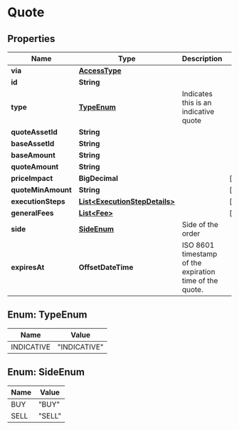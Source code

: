 

# Quote


## Properties

| Name | Type | Description | Notes |
|------------ | ------------- | ------------- | -------------|
|**via** | [**AccessType**](AccessType.md) |  |  |
|**id** | **String** |  |  |
|**type** | [**TypeEnum**](#TypeEnum) | Indicates this is an indicative quote |  |
|**quoteAssetId** | **String** |  |  |
|**baseAssetId** | **String** |  |  |
|**baseAmount** | **String** |  |  |
|**quoteAmount** | **String** |  |  |
|**priceImpact** | **BigDecimal** |  |  [optional] |
|**quoteMinAmount** | **String** |  |  [optional] |
|**executionSteps** | [**List&lt;ExecutionStepDetails&gt;**](ExecutionStepDetails.md) |  |  [optional] |
|**generalFees** | [**List&lt;Fee&gt;**](Fee.md) |  |  [optional] |
|**side** | [**SideEnum**](#SideEnum) | Side of the order |  |
|**expiresAt** | **OffsetDateTime** | ISO 8601 timestamp of the expiration time of the quote. |  |



## Enum: TypeEnum

| Name | Value |
|---- | -----|
| INDICATIVE | &quot;INDICATIVE&quot; |



## Enum: SideEnum

| Name | Value |
|---- | -----|
| BUY | &quot;BUY&quot; |
| SELL | &quot;SELL&quot; |



